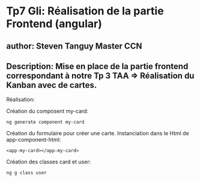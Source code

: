 Tp7 Gli: Réalisation de la partie Frontend (angular)
====================================================
author: Steven Tanguy
Master CCN
----------------------------------------------------
Description: Mise en place de la partie frontend correspondant à notre Tp 3 TAA => Réalisation du Kanban avec de cartes.
----------------------------------------------------
Réalisation:

Création du composent my-card: 
```
ng generate component my-card

```
Création du formulaire pour créer une carte.
Instanciation dans le Html de app-component-html:
```
<app-my-card></app-my-card>

```

Création des classes card et user:
```
ng g class user

``` 
